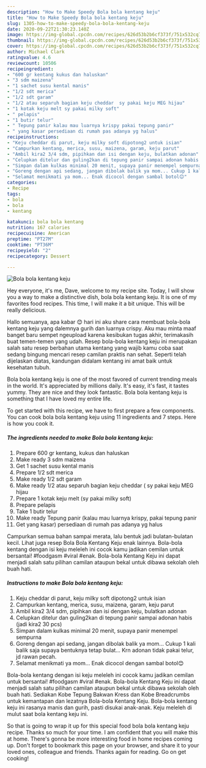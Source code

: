 ```yaml
---
description: "How to Make Speedy Bola bola kentang keju"
title: "How to Make Speedy Bola bola kentang keju"
slug: 1305-how-to-make-speedy-bola-bola-kentang-keju
date: 2020-09-22T21:30:23.140Z
image: https://img-global.cpcdn.com/recipes/626d53b2b6cf373f/751x532cq70/bola-bola-kentang-keju-foto-resep-utama.jpg
thumbnail: https://img-global.cpcdn.com/recipes/626d53b2b6cf373f/751x532cq70/bola-bola-kentang-keju-foto-resep-utama.jpg
cover: https://img-global.cpcdn.com/recipes/626d53b2b6cf373f/751x532cq70/bola-bola-kentang-keju-foto-resep-utama.jpg
author: Michael Clark
ratingvalue: 4.6
reviewcount: 10506
recipeingredient:
- "600 gr kentang kukus dan haluskan"
- "3 sdm maizena"
- "1 sachet susu kental manis"
- "1/2 sdt merica"
- "1/2 sdt garam"
- "1/2 atau separuh bagian keju cheddar  sy pakai keju MEG hijau"
- "1 kotak keju melt sy pakai milky soft"
- " pelapis"
- "1 butir telur"
- " Tepung panir kalau mau luarnya krispy pakai tepung panir"
- " yang kasar persediaan di rumah pas adanya yg halus"
recipeinstructions:
- "Keju cheddar di parut, keju milky soft dipotong2 untuk isian"
- "Campurkan kentang, merica, susu, maizena, garam, keju parut"
- "Ambil kira2 3/4 sdm, pipihkan dan isi dengan keju, bulatkan adonan"
- "Celupkan ditelur dan guling2kan di tepung panir sampai adonan habis (jadi kira2 30 pcs)"
- "Simpan dalam kulkas minimal 20 menit, supaya panir menempel sempurna"
- "Goreng dengan api sedang, jangan dibolak balik ya mom... Cukup 1 kali balik saja supaya bentuknya tetap bulat... Krn adonan tidak pakai telur, jd rawan pecah."
- "Selamat menikmati ya mom... Enak dicocol dengan sambal botol😊"
categories:
- Recipe
tags:
- bola
- bola
- kentang

katakunci: bola bola kentang 
nutrition: 167 calories
recipecuisine: American
preptime: "PT27M"
cooktime: "PT36M"
recipeyield: "2"
recipecategory: Dessert

---
```



![Bola bola kentang keju](https://img-global.cpcdn.com/recipes/626d53b2b6cf373f/751x532cq70/bola-bola-kentang-keju-foto-resep-utama.jpg)

Hey everyone, it's me, Dave, welcome to my recipe site. Today, I will show you a way to make a distinctive dish, bola bola kentang keju. It is one of my favorites food recipes. This time, I will make it a bit unique. This will be really delicious.

Hallo semuanya, apa kabar 😊 hari ini aku share cara membuat bola-bola kentang keju yang dalemnya gurih dan luarnya crispy. Aku mau minta maaf banget baru sempet ngeupload karena kesibukan tugas akhir, terimakasih buat temen-temen yang udah. Resep bola-bola kentang keju ini merupakan salah satu resep berbahan utama kentang yang wajib kamu coba saat sedang bingung mencari resep camilan praktis nan sehat. Seperti telah dijelaskan diatas, kandungan didalam kentang ini amat baik untuk kesehatan tubuh.

Bola bola kentang keju is one of the most favored of current trending meals in the world. It's appreciated by millions daily. It's easy, it's fast, it tastes yummy. They are nice and they look fantastic. Bola bola kentang keju is something that I have loved my entire life.


To get started with this recipe, we have to first prepare a few components. You can cook bola bola kentang keju using 11 ingredients and 7 steps. Here is how you cook it.

<!--inarticleads1-->

##### The ingredients needed to make Bola bola kentang keju:

1. Prepare 600 gr kentang, kukus dan haluskan
1. Make ready 3 sdm maizena
1. Get 1 sachet susu kental manis
1. Prepare 1/2 sdt merica
1. Make ready 1/2 sdt garam
1. Make ready 1/2 atau separuh bagian keju cheddar ( sy pakai keju MEG hijau
1. Prepare 1 kotak keju melt (sy pakai milky soft)
1. Prepare  pelapis
1. Take 1 butir telur
1. Make ready  Tepung panir (kalau mau luarnya krispy, pakai tepung panir
1. Get  yang kasar) persediaan di rumah pas adanya yg halus


Campurkan semua bahan sampai merata, lalu bentuk jadi bulatan-bulatan kecil. Lihat juga resep Bola Bola Kentang Keju enak lainnya. Bola-bola kentang dengan isi keju meleleh ini cocok kamu jadikan cemilan untuk bersantai! #foodgasm #viral #enak. Bola-bola Kentang Keju ini dapat menjadi salah satu pilihan camilan ataupun bekal untuk dibawa sekolah oleh buah hati. 

<!--inarticleads2-->

##### Instructions to make Bola bola kentang keju:

1. Keju cheddar di parut, keju milky soft dipotong2 untuk isian
1. Campurkan kentang, merica, susu, maizena, garam, keju parut
1. Ambil kira2 3/4 sdm, pipihkan dan isi dengan keju, bulatkan adonan
1. Celupkan ditelur dan guling2kan di tepung panir sampai adonan habis (jadi kira2 30 pcs)
1. Simpan dalam kulkas minimal 20 menit, supaya panir menempel sempurna
1. Goreng dengan api sedang, jangan dibolak balik ya mom... Cukup 1 kali balik saja supaya bentuknya tetap bulat... Krn adonan tidak pakai telur, jd rawan pecah.
1. Selamat menikmati ya mom... Enak dicocol dengan sambal botol😊


Bola-bola kentang dengan isi keju meleleh ini cocok kamu jadikan cemilan untuk bersantai! #foodgasm #viral #enak. Bola-bola Kentang Keju ini dapat menjadi salah satu pilihan camilan ataupun bekal untuk dibawa sekolah oleh buah hati. Sediakan Kobe Tepung Bakwan Kress dan Kobe Breadcrumbs untuk kemantapan dan lezatnya Bola-bola Kentang Keju. Bola-bola kentang keju ini rasanya manis dan gurih, pasti disukai anak-anak. Keju meleleh di mulut saat bola kentang keju ini. 

So that is going to wrap it up for this special food bola bola kentang keju recipe. Thanks so much for your time. I am confident that you will make this at home. There's gonna be more interesting food in home recipes coming up. Don't forget to bookmark this page on your browser, and share it to your loved ones, colleague and friends. Thanks again for reading. Go on get cooking!
